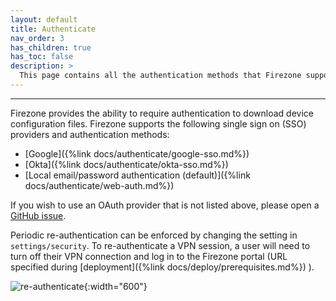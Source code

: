 ```yaml
---
layout: default
title: Authenticate
nav_order: 3
has_children: true
has_toc: false
description: >
  This page contains all the authentication methods that Firezone supports.
---
```

---

Firezone provides the ability to require authentication to download device
configuration files. Firezone supports the following single sign on (SSO)
providers and authentication methods:

* [Google]({%link docs/authenticate/google-sso.md%})
* [Okta]({%link docs/authenticate/okta-sso.md%})
* [Local email/password authentication (default)]({%link docs/authenticate/web-auth.md%})

If you wish to use an OAuth provider that is not listed above,
please open a
[GitHub issue](https://github.com/firezone/firezone/issues).

Periodic re-authentication can be enforced by changing the setting in `settings/security`.
To re-authenticate a VPN session, a user will need to turn off their
VPN connection and log in to the Firezone portal (URL specified during
[deployment]({%link docs/deploy/prerequisites.md%})
).

![re-authenticate](https://user-images.githubusercontent.com/52545545/155812962-9b8688c1-00af-41e4-96c3-8fb52f840aed.gif){:width="600"}
